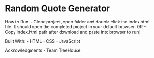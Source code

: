 # Random Quote Generator

How to Run:
    - Clone project, open folder and double click the index.html file. It should open the completed project in your default browser.
      OR
    - Copy index.html path after download and paste into browser to run!

Built With:
    - HTML
    - CSS
    - JavaScript

Acknowledgments
    - Team TreeHouse

